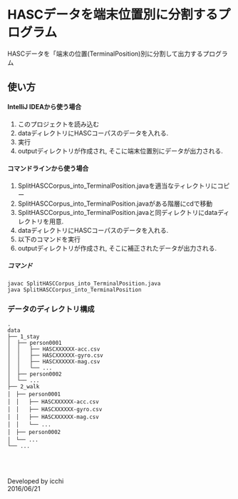 # HASCデータを端末位置別に分割するプログラム
HASCデータを「端末の位置(TerminalPosition)別に分割して出力するプログラム

## 使い方
#### IntelliJ IDEAから使う場合
1. このプロジェクトを読み込む
2. dataディレクトリにHASCコーパスのデータを入れる.
3. 実行
4. outputディレクトリが作成され, そこに端末位置別にデータが出力される.

#### コマンドラインから使う場合
1. SplitHASCCorpus_into_TerminalPosition.javaを適当なティレクトリにコピー
2. SplitHASCCorpus_into_TerminalPosition.javaがある階層にcdで移動
3. SplitHASCCorpus_into_TerminalPosition.javaと同ディレクトリにdataディレクトリを用意.
4. dataディレクトリにHASCコーパスのデータを入れる.
5. 以下のコマンドを実行
6. outputディレクトリが作成され, そこに補正されたデータが出力される.

##### コマンド
```
javac SplitHASCCorpus_into_TerminalPosition.java
java SplitHASCCorpus_into_TerminalPosition
```


### データのディレクトリ構成
```
.  
data  
├── 1_stay  
│  ├── person0001  
│  │   ├── HASCXXXXXX-acc.csv  
│  │   ├── HASCXXXXXX-gyro.csv  
│  │   ├── HASCXXXXXX-mag.csv  
│  │   └── ...  
│  ├── person0002  
│  └── ...  
├── 2_walk  
│　├── person0001  
│　│   ├── HASCXXXXXX-acc.csv  
│　│   ├── HASCXXXXXX-gyro.csv  
│　│   ├── HASCXXXXXX-mag.csv  
│　│   └── ...  
│　├── person0002  
│　└── ...  
└── ...
```


### 　
Developed by icchi  
2016/06/21
